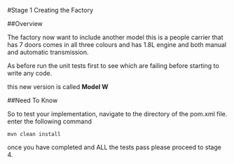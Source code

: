 
#Stage 1 Creating the Factory

##Overview

The factory now want to include another model this is a people carrier that has 7 doors 
comes in all three colours and has 1.8L engine and both manual and automatic transmission.

As before run the unit tests first to see which are failing before starting to write
any code.

this new version is called **Model W**
 
##Need To Know

So to test your implementation, navigate to the directory of the pom.xml file.
enter the following command

```
mvn clean install
```

once you have completed and ALL the tests pass please proceed to stage 4.